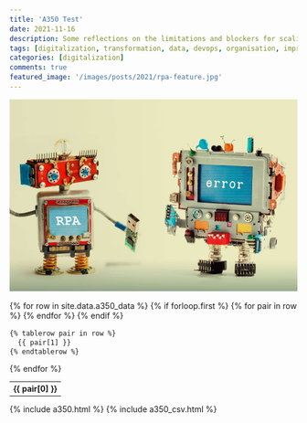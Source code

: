 ```yaml
---
title: 'A350 Test'
date: 2021-11-16
description: Some reflections on the limitations and blockers for scaling RPA
tags: [digitalization, transformation, data, devops, organisation, improvement, speed, automation, rpa, uipath, api]
categories: [digitalization]
comments: true
featured_image: '/images/posts/2021/rpa-feature.jpg'
---
```


![](/images/posts/2021/rpa.jpg)

<table>
  {% for row in site.data.a350_data %}
    {% if forloop.first %}
    <tr>
      {% for pair in row %}
        <th>{{ pair[0] }}</th>
      {% endfor %}
    </tr>
    {% endif %}

    {% tablerow pair in row %}
      {{ pair[1] }}
    {% endtablerow %}
  {% endfor %}
</table>

{% include a350.html %}
{% include a350_csv.html %}

